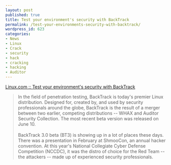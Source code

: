 ```yaml
---
layout: post
published: true
title: Test your environment's security with BackTrack
permalink: /test-your-environments-security-with-backtrack/
wordpress_id: 623
categories:
- News
- Linux
- Crack
- security
- hack
- cracking
- hacking
- Auditor
---
```



<a href="http://archive09.linux.com/feature/138325">Linux.com :: </a><a href="http://archive09.linux.com/feature/138325">Test your environment's security with BackTrack</a><blockquote>In the field of penetration testing, BackTrack is today's premier Linux distribution. Designed for, created by, and used by security professionals around the globe, BackTrack is the result of a merger between two earlier, competing distributions -- WHAX and Auditor Security Collection. The most recent beta version was released on June 10.<br /><br />BackTrack 3.0 beta (BT3) is showing up in a lot of places these days. There was a presentation in February at ShmooCon, an annual hacker convention. At this year's National Collegiate Cyber Defense Competition (NCCDC), it was the distro of choice for the Red Team -- the attackers -- made up of experienced security professionals.</blockquote>

